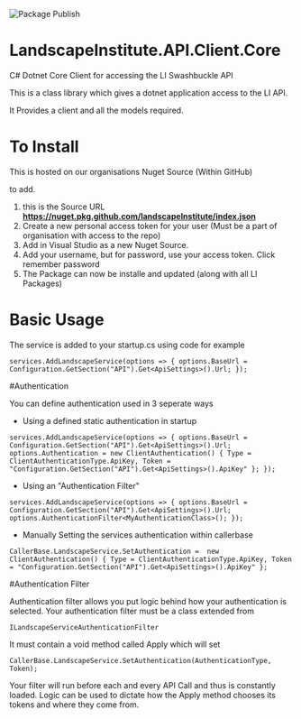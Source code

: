 ![Package Publish](https://github.com/landscapeInstitute/LandscapeInstitute.WebAPI.Client/workflows/Package%20Publish/badge.svg)

# LandscapeInstitute.API.Client.Core
C# Dotnet Core Client for accessing the LI Swashbuckle API 

This is a class library which gives a dotnet application access to the LI API. 

It Provides a client and all the models required. 

# To Install

This is hosted on our organisations Nuget Source (Within GitHub)

to add. 

1) this is the Source URL **https://nuget.pkg.github.com/landscapeInstitute/index.json**
2) Create a new personal access token for your user (Must be a part of organisation with access to the repo)
3) Add in Visual Studio as a new Nuget Source. 
4) Add your username, but for password, use your access token. Click remember password
5) The Package can now be installe and updated (along with all LI Packages)

# Basic Usage

The service is added to your startup.cs using code for example

`
            services.AddLandscapeService(options =>
            {
                options.BaseUrl = Configuration.GetSection("API").Get<ApiSettings>().Url;
            });
`

#Authentication

You can define authentication used in 3 seperate ways

- Using a defined static authentication in startup 

`
            services.AddLandscapeService(options =>
            {
                options.BaseUrl = Configuration.GetSection("API").Get<ApiSettings>().Url;
				options.Authentication = new ClientAuthentication()
				{
					Type = ClientAuthenticationType.ApiKey,
					Token = "Configuration.GetSection("API").Get<ApiSettings>().ApiKey"
				};
            });
`

- Using an "Authentication Filter"

`
            services.AddLandscapeService(options =>
            {
                options.BaseUrl = Configuration.GetSection("API").Get<ApiSettings>().Url;
				options.AuthenticationFilter<MyAuthenticationClass>();
            });
`

- Manually Setting the services authentication within callerbase


`
CallerBase.LandscapeService.SetAuthentication =  new ClientAuthentication()
{
	Type = ClientAuthenticationType.ApiKey,
	Token = "Configuration.GetSection("API").Get<ApiSettings>().ApiKey"
}; 
`

#Authentication Filter

Authentication filter allows you put logic behind how your authentication is selected. 
Your authentication filter must be a class extended from 

`ILandscapeServiceAuthenticationFilter`

It must contain a void method called Apply which will set

`
 CallerBase.LandscapeService.SetAuthentication(AuthenticationType, Token);
`

Your filter will run before each and every API Call and thus is constantly loaded. Logic can be used to dictate how the Apply method chooses its tokens and where they come from. 